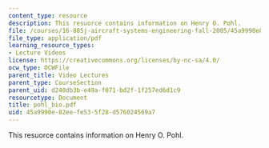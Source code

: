 ```yaml
---
content_type: resource
description: This resuorce contains information on Henry O. Pohl.
file: /courses/16-885j-aircraft-systems-engineering-fall-2005/45a9990e82eefe535f28d576024569a7_pohl_bio.pdf
file_type: application/pdf
learning_resource_types:
- Lecture Videos
license: https://creativecommons.org/licenses/by-nc-sa/4.0/
ocw_type: OCWFile
parent_title: Video Lectures
parent_type: CourseSection
parent_uid: d240db3b-e49a-f071-bd2f-1f257ed6d1c9
resourcetype: Document
title: pohl_bio.pdf
uid: 45a9990e-82ee-fe53-5f28-d576024569a7
---
```

This resuorce contains information on Henry O. Pohl.